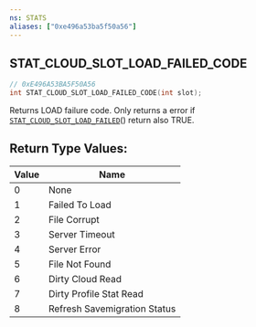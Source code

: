 ```yaml
---
ns: STATS
aliases: ["0xe496a53ba5f50a56"]
---
```

## STAT_CLOUD_SLOT_LOAD_FAILED_CODE

```c
// 0xE496A53BA5F50A56
int STAT_CLOUD_SLOT_LOAD_FAILED_CODE(int slot);
```

Returns LOAD failure code. Only returns a error if [`STAT_CLOUD_SLOT_LOAD_FAILED`](#_0x7F2C4CDF2E82DF4C)() return also TRUE.

## Return Type Values:
| Value | Name |
| --- | --- |
| 0 | None |
| 1 | Failed To Load |
| 2 | File Corrupt |
| 3 | Server Timeout |
| 4 | Server Error |
| 5 | File Not Found |
| 6 | Dirty Cloud Read |
| 7 | Dirty Profile Stat Read |
| 8 | Refresh Savemigration Status |

